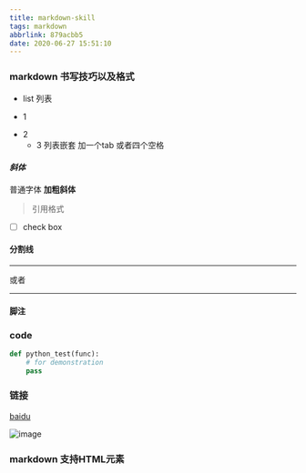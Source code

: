 ```yaml
---
title: markdown-skill
tags: markdown
abbrlink: 879acbb5
date: 2020-06-27 15:51:10
---
```


### markdown 书写技巧以及格式

- list 列表
+ 1
* 2
    - 3 列表嵌套 加一个tab 或者四个空格 

#### *斜体*

普通字体
**加粗斜体**

> 引用格式

- [ ] check box

#### 分割线
---
或者

***

#### 脚注

[^注释]: this is how to use。



### code
```python 
def python_test(func):
	# for demonstration
	pass 
```

### 链接
[baidu](www.baidu.com)

![image]()

### markdown 支持HTML元素

